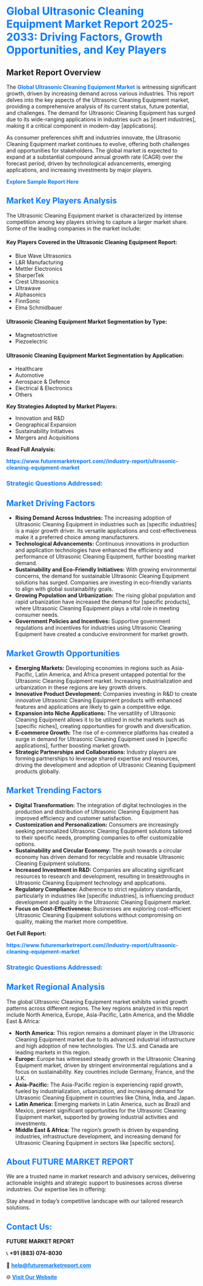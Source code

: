<h1 style="color: #007BFF;">Global Ultrasonic Cleaning Equipment Market Report 2025-2033: Driving Factors, Growth Opportunities, and Key Players</h1>

<section id="overview">
<h2>Market Report Overview</h2>
<p>The <a href="https://www.futuremarketreport.com//industry-report/ultrasonic-cleaning-equipment-market" style="color: #007BFF; text-decoration: none;"><strong>Global Ultrasonic Cleaning Equipment Market</strong></a> is witnessing significant growth, driven by increasing demand across various industries. This report delves into the key aspects of the Ultrasonic Cleaning Equipment market, providing a comprehensive analysis of its current status, future potential, and challenges. The demand for Ultrasonic Cleaning Equipment has surged due to its wide-ranging applications in industries such as [insert industries], making it a critical component in modern-day [applications].</p>
<p>As consumer preferences shift and industries innovate, the Ultrasonic Cleaning Equipment market continues to evolve, offering both challenges and opportunities for stakeholders. The global market is expected to expand at a substantial compound annual growth rate (CAGR) over the forecast period, driven by technological advancements, emerging applications, and increasing investments by major players.</p>
</section>

<section id="overview">
<p><a href="https://www.futuremarketreport.com//request-sample/reportId=88711" style="color: #007BFF; text-decoration: none;"><strong>Explore Sample Report Here</strong></a></p>
</section>

<section id="key-players">
<h2 style="color: #007BFF;">Market Key Players Analysis</h2>
<p>The Ultrasonic Cleaning Equipment market is characterized by intense competition among key players striving to capture a larger market share. Some of the leading companies in the market include:</p>
<h4>Key Players Covered in the Ultrasonic Cleaning Equipment Report:</h4>
<ul><li>Blue Wave Ultrasonics</li><li>L&amp;R Manufacturing</li><li>Mettler Electronics</li><li>SharperTek</li><li>Crest Ultrasonics</li><li>Ultrawave</li><li>Alphasonics</li><li>FinnSonic</li><li>Elma Schmidbauer</li></ul>
<h4>Ultrasonic Cleaning Equipment Market Segmentation by Type:</h4>
<ul><li>Magnetostrictive</li><li>Piezoelectric</li></ul>

<h4>Ultrasonic Cleaning Equipment Market Segmentation by Application:</h4>
<ul><li>Healthcare</li><li>Automotive</li><li>Aerospace &amp; Defence</li><li>Electrical &amp; Electronics</li><li>Others</li></ul>
<p><strong>Key Strategies Adopted by Market Players:</strong></p>
<ul>
<li>Innovation and R&D</li>
<li>Geographical Expansion</li>
<li>Sustainability Initiatives</li>
<li>Mergers and Acquisitions</li>
</ul>
</section>

<section>
<p><strong>Read Full Analysis: </strong></p><a href="https://www.futuremarketreport.com//industry-report/ultrasonic-cleaning-equipment-market" style="color: #007BFF; text-decoration: none;"><strong>https://www.futuremarketreport.com//industry-report/ultrasonic-cleaning-equipment-market</strong></a>
<h3 style="color: #007BFF;">Strategic Questions Addressed:</h3>
</section>

<section id="driving-factors">
<h2 style="color: #007BFF;">Market Driving Factors</h2>
<ul>
<li><strong>Rising Demand Across Industries:</strong> The increasing adoption of Ultrasonic Cleaning Equipment in industries such as [specific industries] is a major growth driver. Its versatile applications and cost-effectiveness make it a preferred choice among manufacturers.</li>
<li><strong>Technological Advancements:</strong> Continuous innovations in production and application technologies have enhanced the efficiency and performance of Ultrasonic Cleaning Equipment, further boosting market demand.</li>
<li><strong>Sustainability and Eco-Friendly Initiatives:</strong> With growing environmental concerns, the demand for sustainable Ultrasonic Cleaning Equipment solutions has surged. Companies are investing in eco-friendly variants to align with global sustainability goals.</li>
<li><strong>Growing Population and Urbanization:</strong> The rising global population and rapid urbanization have increased the demand for [specific products], where Ultrasonic Cleaning Equipment plays a vital role in meeting consumer needs.</li>
<li><strong>Government Policies and Incentives:</strong> Supportive government regulations and incentives for industries using Ultrasonic Cleaning Equipment have created a conducive environment for market growth.</li>
</ul>
</section>

<section id="growth-opportunities">
<h2 style="color: #007BFF;">Market Growth Opportunities</h2>
<ul>
<li><strong>Emerging Markets:</strong> Developing economies in regions such as Asia-Pacific, Latin America, and Africa present untapped potential for the Ultrasonic Cleaning Equipment market. Increasing industrialization and urbanization in these regions are key growth drivers.</li>
<li><strong>Innovative Product Development:</strong> Companies investing in R&D to create innovative Ultrasonic Cleaning Equipment products with enhanced features and applications are likely to gain a competitive edge.</li>
<li><strong>Expansion into Niche Applications:</strong> The versatility of Ultrasonic Cleaning Equipment allows it to be utilized in niche markets such as [specific niches], creating opportunities for growth and diversification.</li>
<li><strong>E-commerce Growth:</strong> The rise of e-commerce platforms has created a surge in demand for Ultrasonic Cleaning Equipment used in [specific applications], further boosting market growth.</li>
<li><strong>Strategic Partnerships and Collaborations:</strong> Industry players are forming partnerships to leverage shared expertise and resources, driving the development and adoption of Ultrasonic Cleaning Equipment products globally.</li>
</ul>
</section>

<section id="trending-factors">
<h2 style="color: #007BFF;">Market Trending Factors</h2>
<ul>
<li><strong>Digital Transformation:</strong> The integration of digital technologies in the production and distribution of Ultrasonic Cleaning Equipment has improved efficiency and customer satisfaction.</li>
<li><strong>Customization and Personalization:</strong> Consumers are increasingly seeking personalized Ultrasonic Cleaning Equipment solutions tailored to their specific needs, prompting companies to offer customizable options.</li>
<li><strong>Sustainability and Circular Economy:</strong> The push towards a circular economy has driven demand for recyclable and reusable Ultrasonic Cleaning Equipment solutions.</li>
<li><strong>Increased Investment in R&D:</strong> Companies are allocating significant resources to research and development, resulting in breakthroughs in Ultrasonic Cleaning Equipment technology and applications.</li>
<li><strong>Regulatory Compliance:</strong> Adherence to strict regulatory standards, particularly in industries like [specific industries], is influencing product development and quality in the Ultrasonic Cleaning Equipment market.</li>
<li><strong>Focus on Cost-Effectiveness:</strong> Businesses are exploring cost-efficient Ultrasonic Cleaning Equipment solutions without compromising on quality, making the market more competitive.</li>
</ul>
</section>

<section>
<p><strong>Get Full Report: </strong></p><a href="https://www.futuremarketreport.com//industry-report/ultrasonic-cleaning-equipment-market" style="color: #007BFF; text-decoration: none;"><strong>https://www.futuremarketreport.com//industry-report/ultrasonic-cleaning-equipment-market</strong></a>
<h3 style="color: #007BFF;">Strategic Questions Addressed:</h3>
</section>


<section id="regional-analysis">
<h2 style="color: #007BFF;">Market Regional Analysis</h2>
<p>The global Ultrasonic Cleaning Equipment market exhibits varied growth patterns across different regions. The key regions analyzed in this report include North America, Europe, Asia-Pacific, Latin America, and the Middle East & Africa:</p>
<ul>
<li><strong>North America:</strong> This region remains a dominant player in the Ultrasonic Cleaning Equipment market due to its advanced industrial infrastructure and high adoption of new technologies. The U.S. and Canada are leading markets in this region.</li>
<li><strong>Europe:</strong> Europe has witnessed steady growth in the Ultrasonic Cleaning Equipment market, driven by stringent environmental regulations and a focus on sustainability. Key countries include Germany, France, and the U.K.</li>
<li><strong>Asia-Pacific:</strong> The Asia-Pacific region is experiencing rapid growth, fueled by industrialization, urbanization, and increasing demand for Ultrasonic Cleaning Equipment in countries like China, India, and Japan.</li>
<li><strong>Latin America:</strong> Emerging markets in Latin America, such as Brazil and Mexico, present significant opportunities for the Ultrasonic Cleaning Equipment market, supported by growing industrial activities and investments.</li>
<li><strong>Middle East & Africa:</strong> The region’s growth is driven by expanding industries, infrastructure development, and increasing demand for Ultrasonic Cleaning Equipment in sectors like [specific sectors].</li>
</ul>
</section>

<footer>
<h2 style="color: #007BFF;">About FUTURE MARKET REPORT</h2>
<p>We are a trusted name in market research and advisory services, delivering actionable insights and strategic support to businesses across diverse industries. Our expertise lies in offering:</p>

<p>Stay ahead in today’s competitive landscape with our tailored research solutions.</p>

<h2 style="color: #007BFF;">Contact Us:</h2>
<p><strong>FUTURE MARKET REPORT</strong></p>
<p>📞 <strong>+91 (883) 074-8030</strong></p>
<p>📧 <strong><a href="mailto:help@futuremarketreport.com" style="color: #007BFF;">help@futuremarketreport.com</a></strong></p>
<p>🌐 <strong><a href="https://www.futuremarketreport.com/" style="color: #007BFF;">Visit Our Website</a></strong></p>
</footer>